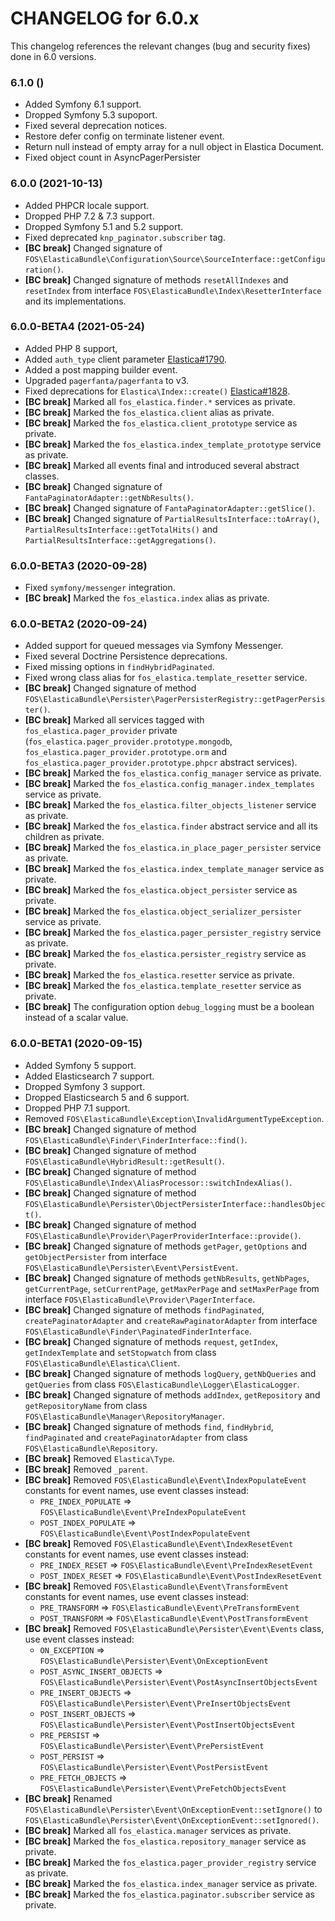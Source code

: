 CHANGELOG for 6.0.x
===================

This changelog references the relevant changes (bug and security fixes) done
in 6.0 versions.

### 6.1.0 ()
* Added Symfony 6.1 support.
* Dropped Symfony 5.3 supoport.
* Fixed several deprecation notices.
* Restore defer config on terminate listener event.
* Return null instead of empty array for a null object in Elastica Document.
* Fixed object count in AsyncPagerPersister

### 6.0.0 (2021-10-13)

* Added PHPCR locale support.
* Dropped PHP 7.2 & 7.3 support.
* Dropped Symfony 5.1 and 5.2 support.
* Fixed deprecated `knp_paginator.subscriber` tag.
* **[BC break]** Changed signature of `FOS\ElasticaBundle\Configuration\Source\SourceInterface::getConfiguration()`.
* **[BC break]** Changed signature of methods `resetAllIndexes` and `resetIndex` from interface `FOS\ElasticaBundle\Index\ResetterInterface` and its implementations.

### 6.0.0-BETA4 (2021-05-24)

* Added PHP 8 support,
* Added `auth_type` client parameter [Elastica#1790](https://github.com/ruflin/Elastica/pull/1790).
* Added a post mapping builder event.
* Upgraded `pagerfanta/pagerfanta` to v3.
* Fixed deprecations for `Elastica\Index::create()` [Elastica#1828](https://github.com/ruflin/Elastica/pull/1828).
* **[BC break]** Marked all `fos_elastica.finder.*` services as private.
* **[BC break]** Marked the `fos_elastica.client` alias as private.
* **[BC break]** Marked the `fos_elastica.client_prototype` service as private.
* **[BC break]** Marked the `fos_elastica.index_template_prototype` service as private.
* **[BC break]** Marked all events final and introduced several abstract classes.
* **[BC break]** Changed signature of `FantaPaginatorAdapter::getNbResults()`.
* **[BC break]** Changed signature of `FantaPaginatorAdapter::getSlice()`.
* **[BC break]** Changed signature of `PartialResultsInterface::toArray()`, `PartialResultsInterface::getTotalHits()` and `PartialResultsInterface::getAggregations()`.

### 6.0.0-BETA3 (2020-09-28)

* Fixed `symfony/messenger` integration.
* **[BC break]** Marked the `fos_elastica.index` alias as private.

### 6.0.0-BETA2 (2020-09-24)

* Added support for queued messages via Symfony Messenger.
* Fixed several Doctrine Persistence deprecations.
* Fixed missing options in `findHybridPaginated`.
* Fixed wrong class alias for `fos_elastica.template_resetter` service.
* **[BC break]** Changed signature of method `FOS\ElasticaBundle\Persister\PagerPersisterRegistry::getPagerPersister()`.
* **[BC break]** Marked all services tagged with `fos_elastica.pager_provider` private (`fos_elastica.pager_provider.prototype.mongodb`, `fos_elastica.pager_provider.prototype.orm` and `fos_elastica.pager_provider.prototype.phpcr` abstract services).
* **[BC break]** Marked the `fos_elastica.config_manager` service as private.
* **[BC break]** Marked the `fos_elastica.config_manager.index_templates` service as private.
* **[BC break]** Marked the `fos_elastica.filter_objects_listener` service as private.
* **[BC break]** Marked the `fos_elastica.finder` abstract service and all its children as private.
* **[BC break]** Marked the `fos_elastica.in_place_pager_persister` service as private.
* **[BC break]** Marked the `fos_elastica.index_template_manager` service as private.
* **[BC break]** Marked the `fos_elastica.object_persister` service as private.
* **[BC break]** Marked the `fos_elastica.object_serializer_persister` service as private.
* **[BC break]** Marked the `fos_elastica.pager_persister_registry` service as private.
* **[BC break]** Marked the `fos_elastica.persister_registry` service as private.
* **[BC break]** Marked the `fos_elastica.resetter` service as private.
* **[BC break]** Marked the `fos_elastica.template_resetter` service as private.
* **[BC break]** The configuration option `debug_logging` must be a boolean instead of a scalar value.

### 6.0.0-BETA1 (2020-09-15)

* Added Symfony 5 support.
* Added Elasticsearch 7 support.
* Dropped Symfony 3 support.
* Dropped Elasticsearch 5 and 6 support.
* Dropped PHP 7.1 support.
* Removed `FOS\ElasticaBundle\Exception\InvalidArgumentTypeException`.
* **[BC break]** Changed signature of method `FOS\ElasticaBundle\Finder\FinderInterface::find()`.
* **[BC break]** Changed signature of method `FOS\ElasticaBundle\HybridResult::getResult()`.
* **[BC break]** Changed signature of method `FOS\ElasticaBundle\Index\AliasProcessor::switchIndexAlias()`.
* **[BC break]** Changed signature of method `FOS\ElasticaBundle\Persister\ObjectPersisterInterface::handlesObject()`.
* **[BC break]** Changed signature of method `FOS\ElasticaBundle\Provider\PagerProviderInterface::provide()`.
* **[BC break]** Changed signature of methods `getPager`, `getOptions` and `getObjectPersister` from interface `FOS\ElasticaBundle\Persister\Event\PersistEvent`.
* **[BC break]** Changed signature of methods `getNbResults`, `getNbPages`, `getCurrentPage`, `setCurrentPage`, `getMaxPerPage` and `setMaxPerPage` from interface `FOS\ElasticaBundle\Provider\PagerInterface`.
* **[BC break]** Changed signature of methods `findPaginated`, `createPaginatorAdapter` and `createRawPaginatorAdapter` from interface `FOS\ElasticaBundle\Finder\PaginatedFinderInterface`.
* **[BC break]** Changed signature of methods `request`, `getIndex`, `getIndexTemplate` and `setStopwatch` from class `FOS\ElasticaBundle\Elastica\Client`.
* **[BC break]** Changed signature of methods `logQuery`, `getNbQueries` and `getQueries` from class `FOS\ElasticaBundle\Logger\ElasticaLogger`.
* **[BC break]** Changed signature of methods `addIndex`, `getRepository` and `getRepositoryName` from class `FOS\ElasticaBundle\Manager\RepositoryManager`.
* **[BC break]** Changed signature of methods `find`, `findHybrid`, `findPaginated` and `createPaginatorAdapter` from class `FOS\ElasticaBundle\Repository`.
* **[BC break]** Removed `Elastica\Type`.
* **[BC break]** Removed `_parent`.
* **[BC break]** Removed `FOS\ElasticaBundle\Event\IndexPopulateEvent` constants for event names, use event classes instead:
    - `PRE_INDEX_POPULATE` => `FOS\ElasticaBundle\Event\PreIndexPopulateEvent`
    - `POST_INDEX_POPULATE` => `FOS\ElasticaBundle\Event\PostIndexPopulateEvent`
* **[BC break]** Removed `FOS\ElasticaBundle\Event\IndexResetEvent` constants for event names, use event classes instead:
    - `PRE_INDEX_RESET` => `FOS\ElasticaBundle\Event\PreIndexResetEvent`
    - `POST_INDEX_RESET` => `FOS\ElasticaBundle\Event\PostIndexResetEvent`
* **[BC break]** Removed `FOS\ElasticaBundle\Event\TransformEvent` constants for event names, use event classes instead:
    - `PRE_TRANSFORM` => `FOS\ElasticaBundle\Event\PreTransformEvent`
    - `POST_TRANSFORM` => `FOS\ElasticaBundle\Event\PostTransformEvent`
* **[BC break]** Removed `FOS\ElasticaBundle\Persister\Event\Events` class, use event classes instead:
    - `ON_EXCEPTION` => `FOS\ElasticaBundle\Persister\Event\OnExceptionEvent`
    - `POST_ASYNC_INSERT_OBJECTS` => `FOS\ElasticaBundle\Persister\Event\PostAsyncInsertObjectsEvent`
    - `PRE_INSERT_OBJECTS` => `FOS\ElasticaBundle\Persister\Event\PreInsertObjectsEvent`
    - `POST_INSERT_OBJECTS` => `FOS\ElasticaBundle\Persister\Event\PostInsertObjectsEvent`
    - `PRE_PERSIST` => `FOS\ElasticaBundle\Persister\Event\PrePersistEvent`
    - `POST_PERSIST` => `FOS\ElasticaBundle\Persister\Event\PostPersistEvent`
    - `PRE_FETCH_OBJECTS` => `FOS\ElasticaBundle\Persister\Event\PreFetchObjectsEvent`
* **[BC break]** Renamed `FOS\ElasticaBundle\Persister\Event\OnExceptionEvent::setIgnore()` to `FOS\ElasticaBundle\Persister\Event\OnExceptionEvent::setIgnored()`.
* **[BC break]** Marked all `fos_elastica.manager` services as private.
* **[BC break]** Marked the `fos_elastica.repository_manager` service as private.
* **[BC break]** Marked the `fos_elastica.pager_provider_registry` service as private.
* **[BC break]** Marked the `fos_elastica.index_manager` service as private.
* **[BC break]** Marked the `fos_elastica.paginator.subscriber` service as private.
